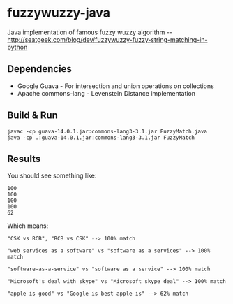 fuzzywuzzy-java
===============

Java implementation of famous fuzzy wuzzy algorithm -- http://seatgeek.com/blog/dev/fuzzywuzzy-fuzzy-string-matching-in-python

## Dependencies

* Google Guava - For intersection and union operations on collections
* Apache commons-lang - Levenstein Distance implementation

## Build & Run

```
javac -cp guava-14.0.1.jar:commons-lang3-3.1.jar FuzzyMatch.java
java -cp .:guava-14.0.1.jar:commons-lang3-3.1.jar FuzzyMatch
```

## Results

You should see something like:

```
100
100
100
100
62
```

Which means:

```
"CSK vs RCB", "RCB vs CSK" --> 100% match

"web services as a software" vs "software as a services" --> 100% match

"software-as-a-service" vs "software as a service" --> 100% match

"Microsoft's deal with skype" vs "Microsoft skype deal" --> 100% match

"apple is good" vs "Google is best apple is" --> 62% match
```

